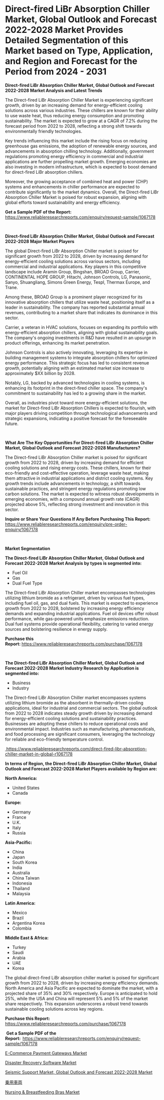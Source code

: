 <p><h1>Direct-fired LiBr Absorption Chiller Market, Global Outlook and Forecast 2022-2028 Market Provides Detailed Segmentation of this Market based on Type, Application, and Region and Forecast for the Period from 2024 - 2031</h1></p><p><strong>Direct-fired LiBr Absorption Chiller Market, Global Outlook and Forecast 2022-2028 Market Analysis and Latest Trends</strong></p>
<p><p>The Direct-fired LiBr Absorption Chiller Market is experiencing significant growth, driven by an increasing demand for energy-efficient cooling solutions across various industries. These chillers are known for their ability to use waste heat, thus reducing energy consumption and promoting sustainability. The market is expected to grow at a CAGR of 7.2% during the forecast period from 2022 to 2028, reflecting a strong shift towards environmentally friendly technologies.</p><p>Key trends influencing this market include the rising focus on reducing greenhouse gas emissions, the adoption of renewable energy sources, and advancements in absorption chilling technology. Additionally, government regulations promoting energy efficiency in commercial and industrial applications are further propelling market growth. Emerging economies are also investing in modern infrastructure, which is expected to boost demand for direct-fired LiBr absorption chillers.</p><p>Moreover, the growing acceptance of combined heat and power (CHP) systems and enhancements in chiller performance are expected to contribute significantly to the market dynamics. Overall, the Direct-fired LiBr Absorption Chiller Market is poised for robust expansion, aligning with global efforts toward sustainability and energy efficiency.</p></p>
<p><strong>Get a Sample PDF of the Report:&nbsp;</strong> <a href="https://www.reliableresearchreports.com/enquiry/request-sample/1067178">https://www.reliableresearchreports.com/enquiry/request-sample/1067178</a></p>
<p>&nbsp;</p>
<p><strong>Direct-fired LiBr Absorption Chiller Market, Global Outlook and Forecast 2022-2028 Major Market Players</strong></p>
<p><p>The global Direct-fired LiBr Absorption Chiller market is poised for significant growth from 2022 to 2028, driven by increasing demand for energy-efficient cooling solutions across various sectors, including commercial and industrial applications. Key players in this competitive landscape include Aramin Group, Bingshan, BROAD Group, Carrier, CONTINENTAL HOPE GROUP, Hitachi, Johnson Controls, LG, Panasonic, Sanyo, Shuangliang, Simons Green Energy, Tespl, Thermax Europe, and Trane.</p><p>Among these, BROAD Group is a prominent player recognized for its innovative absorption chillers that utilize waste heat, positioning itself as a leader in sustainability. The company has reported substantial annual revenues, contributing to a market share that indicates its dominance in this sector.</p><p>Carrier, a veteran in HVAC solutions, focuses on expanding its portfolio with energy-efficient absorption chillers, aligning with global sustainability goals. The company's ongoing investments in R&D have resulted in an upsurge in product offerings, enhancing its market penetration.</p><p>Johnson Controls is also actively innovating, leveraging its expertise in building management systems to integrate absorption chillers for optimized energy performance. This strategic focus has led to consistent revenue growth, potentially aligning with an estimated market size increase to approximately $XX billion by 2028.</p><p>Notably, LG, backed by advanced technologies in cooling systems, is enhancing its footprint in the direct-fired chiller space. The company's commitment to sustainability has led to a growing share in the market.</p><p>Overall, as industries pivot toward more energy-efficient solutions, the market for Direct-fired LiBr Absorption Chillers is expected to flourish, with major players driving competition through technological advancements and strategic expansions, indicating a positive forecast for the foreseeable future.</p></p>
<p>&nbsp;</p>
<p><strong>What Are The Key Opportunities For Direct-fired LiBr Absorption Chiller Market, Global Outlook and Forecast 2022-2028 Manufacturers?</strong></p>
<p><p>The Direct-fired LiBr Absorption Chiller market is poised for significant growth from 2022 to 2028, driven by increasing demand for efficient cooling solutions and rising energy costs. These chillers, known for their eco-friendly and cost-effective operation, leverage waste heat, making them attractive in industrial applications and district cooling systems. Key growth trends include advancements in technology, a shift towards sustainable practices, and stringent energy regulations promoting low carbon solutions. The market is expected to witness robust developments in emerging economies, with a compound annual growth rate (CAGR) projected above 5%, reflecting strong investment and innovation in this sector.</p></p>
<p><strong>Inquire or Share Your Questions If Any Before Purchasing This Report:</strong> <a href="https://www.reliableresearchreports.com/enquiry/pre-order-enquiry/1067178">https://www.reliableresearchreports.com/enquiry/pre-order-enquiry/1067178</a></p>
<p>&nbsp;</p>
<p><strong>Market Segmentation</strong></p>
<p><strong>The Direct-fired LiBr Absorption Chiller Market, Global Outlook and Forecast 2022-2028 Market Analysis by types is segmented into:</strong></p>
<p><ul><li>Fuel Oil</li><li>Gas</li><li>Dual Fuel Type</li></ul></p>
<p><p>The Direct-fired LiBr Absorption Chiller market encompasses technologies utilizing lithium bromide as a refrigerant, driven by various fuel types, including fuel oil, gas, and dual fuels. This market is expected to experience growth from 2022 to 2028, bolstered by increasing energy efficiency demands and expanding industrial applications. Fuel oil devices offer robust performance, while gas-powered units emphasize emissions reduction. Dual fuel systems provide operational flexibility, catering to varied energy sources and bolstering resilience in energy supply.</p></p>
<p><strong>Purchase this Report:&nbsp;</strong><a href="https://www.reliableresearchreports.com/purchase/1067178">https://www.reliableresearchreports.com/purchase/1067178</a></p>
<p>&nbsp;</p>
<p><strong>The Direct-fired LiBr Absorption Chiller Market, Global Outlook and Forecast 2022-2028 Market Industry Research by Application is segmented into:</strong></p>
<p><ul><li>Business</li><li>Industry</li></ul></p>
<p><p>The Direct-fired LiBr Absorption Chiller market encompasses systems utilizing lithium bromide as the absorbent in thermally-driven cooling applications, ideal for industrial and commercial sectors. The global outlook from 2022 to 2028 indicates steady growth driven by increasing demand for energy-efficient cooling solutions and sustainability practices. Businesses are adopting these chillers to reduce operational costs and environmental impact. Industries such as manufacturing, pharmaceuticals, and food processing are significant consumers, leveraging the technology for reliable and eco-friendly temperature control.</p></p>
<p><a href="https://www.reliableresearchreports.com/direct-fired-libr-absorption-chiller-market-in-global-r1067178">&nbsp;https://www.reliableresearchreports.com/direct-fired-libr-absorption-chiller-market-in-global-r1067178</a></p>
<p><strong>In terms of Region, the Direct-fired LiBr Absorption Chiller Market, Global Outlook and Forecast 2022-2028 Market Players available by Region are:</strong></p>
<p>
    <p> <strong> North America: </strong>
        <ul>
            <li>United States</li>
            <li>Canada</li>
        </ul>
        </p> 
    <p> <strong> Europe: </strong>
        <ul>
            <li>Germany</li>
            <li>France</li>
            <li>U.K.</li>
            <li>Italy</li>
            <li>Russia</li>
        </ul>
        </p> 
    <p> <strong> Asia-Pacific: </strong>
        <ul>
            <li>China</li>
            <li>Japan</li>
            <li>South Korea</li>
            <li>India</li>
            <li>Australia</li>
            <li>China Taiwan</li>
            <li>Indonesia</li>
            <li>Thailand</li>
            <li>Malaysia</li>
        </ul>
        </p> 
    <p> <strong> Latin America: </strong>
        <ul>
            <li>Mexico</li>
            <li>Brazil</li>
            <li>Argentina Korea</li>
            <li>Colombia</li>
        </ul>
        </p> 
    <p> <strong> Middle East & Africa: </strong>
        <ul>
            <li>Turkey</li>
            <li>Saudi</li>
            <li>Arabia</li>
            <li>UAE</li>
            <li>Korea</li>
        </ul>
    </p>
    </p>
<p><p>The global direct-fired LiBr absorption chiller market is poised for significant growth from 2022 to 2028, driven by increasing energy efficiency demands. North America and Asia Pacific are expected to dominate the market, with a projected share of 35% and 30% respectively. Europe is anticipated to hold 25%, while the USA and China will represent 5% and 5% of the market share respectively. This expansion underscores a robust trend towards sustainable cooling solutions across key regions.</p></p>
<p><strong>Purchase this Report: </strong><a href="https://www.reliableresearchreports.com/purchase/1067178">https://www.reliableresearchreports.com/purchase/1067178</a></p>
<p>&nbsp;<strong>Get a Sample PDF of the Report:&nbsp;&nbsp;</strong><a href="https://www.reliableresearchreports.com/enquiry/request-sample/1067178">https://www.reliableresearchreports.com/enquiry/request-sample/1067178</a></p>
<p><strong></strong></p>
<p><p><a href="https://issuu.com/reportprime-2/docs/e-commerce-payment-gateways-market-_29ab8512e7eec6">E-Commerce Payment Gateways Market</a></p><p><a href="https://www.linkedin.com/pulse/deep-dive-disaster-recovery-software-market-itstrends-segmentation-lzrjf?trackingId=lRCpT9nvRAaBk4kHubRZ%2FQ%3D%3D">Disaster Recovery Software Market</a></p><p><a href="https://github.com/CliffMedina6/Market-Research-Report-List-6/blob/main/seismic-support-market-global-outlook-and-forecast-2022-2028-market.md">Seismic Support Market, Global Outlook and Forecast 2022-2028 Market</a></p><p><a href="https://medium.com/@camron674/%E3%82%B0%E3%83%AD%E3%83%BC%E3%83%90%E3%83%AB%E4%B9%97%E7%94%A8%E8%BB%8A%E5%B8%82%E5%A0%B4%E3%81%AE%E8%A6%8F%E6%A8%A1%E3%81%A8%E5%B8%82%E5%A0%B4%E5%8B%95%E5%90%91%E5%88%86%E6%9E%90-%E5%9C%B0%E5%9F%9F%E5%88%A5%E5%B1%95%E6%9C%9B-%E7%AB%B6%E4%BA%89%E6%88%A6%E7%95%A5%E3%81%AE%E4%BA%88%E6%B8%AC-2024%E5%B9%B4%E3%81%8B%E3%82%892031%E5%B9%B4%E3%81%BE%E3%81%A7-b09a48d2b2ff">乗用車両</a></p><p><a href="https://issuu.com/reportprime-2/docs/nursing-breastfeeding-bras-market-s_78ddc3808c9395">Nursing & Breastfeeding Bras Market</a></p></p>
